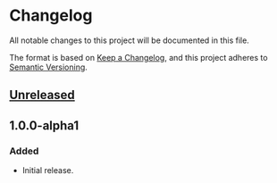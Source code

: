# Changelog

All notable changes to this project will be documented in this file.

The format is based on [Keep a Changelog](https://keepachangelog.com/en/1.0.0/),
and this project adheres to [Semantic Versioning](https://semver.org/spec/v2.0.0.html).

## [Unreleased]

## 1.0.0-alpha1

### Added

- Initial release.

[Unreleased]: https://github.com/SeeminglyScience/PSValueWildcard/compare/v1.0.0-alpha1...HEAD
